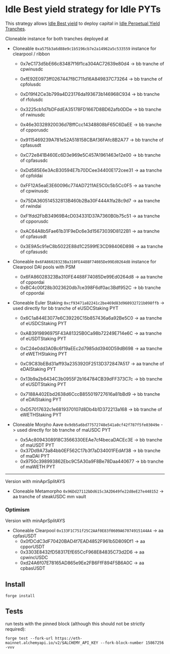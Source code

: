 # Idle Best yield strategy for Idle PYTs
This strategy allows [Idle Best yield](https://github.com/Idle-Labs/idle-contracts) to deploy capital in [Idle Perpetual Yield Tranches](https://github.com/Idle-Labs/idle-tranches).

Cloneable instance for both tranches deployed at 
- Cloneable `0xa575b3a6d88e9c1b5196cb7e2a14962a5c533559` instance for clearpool / ribbon
  - 0x7eC173d5bE66c83487f16f1ca304AC72639e80d4 ->  bb tranche of cpwinusdc
  - 0xfE92E0973ff0267447f8C711d16A849837C73264 ->  bb tranche of cpfolusdc
  - 0xD19f42Ce3b799a4D23176da193673b146968C934 ->  bb tranche of rfolusdc
  - 0x3225cb1d7bDFddEA35178FD1667D8BD62afb0DDe ->  bb tranche of rwinusdc
  - 0x46e30328920036d7BffCcc14348808bF65C6DaEE ->  bb tranche of cpporusdc
  - 0x9115469239A781e52A518158CBAf36FAfc8B2A77 ->  bb tranche of cpfasusdt
  - 0xC72e841B460Ec6D3e969e5C457A1961463e12e00 ->  bb tranche of cpfasusdc

  - 0xDd585E6e3AcB30594E7b70DCee34400E172cee31 -> aa tranche of cpfoldai
  - 0xFF12A5eaE3E60096c774AD7211AE5C0c5b5Cc0F5 -> aa tranche of cpwinusdc
  - 0x75DA360514532813B460b2Ba30F444A1fa28c9d7 -> aa tranche of rwindai
  - 0xF1fdd2FbB34969B4cD034331D37A7360B0b75c51 -> aa tranche of cpporusdc
  - 0xAC64A8b5Fae61b31F9eDc6e3d15673039D8122B1 -> aa tranche of cpfasusdt
  - 0x3E9A5c91eC8b5022E88d1C2599fE3CD98406D898 -> aa tranche of cpfasusdc

- Cloneable `0x6FA86028323Ba310FE4488F74085De99Ed0264d8` instance for Clearpool DAI pools with PSM
  - 0x6FA86028323Ba310FE4488F74085De99Ed0264d8 -> aa tranche of cppordai
  - 0xBC4c00f28b3023620db7ce398F6df0ac3Bdf952C -> bb tranche of cppordai

- Cloneable Euler Staking `0xcf93471a82241c2be469d83d960932721b098ffb` 
  -> used directly for bb tranche of eUSDCStaking PYT
  - 0x6C1a844E3077e6C39226C15b857436a6a92Be5C0 -> aa tranche of eUSDCStaking PYT
  - 0xAB3919896975F43A81325B0Ca98b72249E714e6C -> aa tranche of eUSDTStaking PYT
  - 0xC24e0dd3A0Bc6f19aEEc2d7985dd3940D59dB698 -> aa tranche of eWETHStaking PYT
  - 0xC9C83bEBd31aff93a2353920F2513D372847A517 -> aa tranche of eDAIStaking PYT

  - 0x13b9a2b6434C3b0955F2b164784CB39dFF373C7c -> bb tranche of eUSDTStaking PYT
  - 0x7188A402Ebd2638d6CccB855019727616a81bBd9 -> bb tranche of eDAIStaking PYT
  - 0xD57017632c1e6819370107d8Db4b1D372213a168 -> bb tranche of eWETHStaking PYT

- Cloneable Morpho Aave `0x9db5a6bd77572748e541a0cf42f787f5fe03049e` 
  -> used directly for bb tranche of maUSDC PYT
  - 0x5Ac8094308918C3566330EEAe7cf4becaDACEc3E -> bb tranche of maUSDT PYT
  - 0x37Dd9A73a84bb0EF562C17b3f7aD34001FEdAf38 -> bb tranche of maDAI PYT
  - 0x9750c398993862Ebc9C5A30a9F8Be78Daa440677 -> bb tranche of maWETH PYT


---

Version with minAprSplitAYS 

- Cloneable Metamorpho `0x96Dd27112bDd615c3A2D649fe22d8eE27e448152` -> aa tranche of steakUSDC mm vault

### Optimism
Version with minAprSplitAYS 

- Cloneable Clearpool `0x133F1C751f25C2AAf0E83f0609A67074915144A4` -> aa cpfasUSDT
  - 0x0fDCdC3dF70420BAD4f7EAD4852F961b5D809Df1 -> aa cpporUSDT
  - 0x3303E8432fD58317EfE65CcF968E84835C73d2D6 -> aa cpwincUSDC
  - 0xd24A6f07E78165AD865e9Ee2FB6FfF894F5B6A0C -> aa cpbasUSDT

## Install

`forge install`

## Tests
run tests with the pinned block (although this should not be strictly required):

`forge test --fork-url https://eth-mainnet.alchemyapi.io/v2/$ALCHEMY_API_KEY --fork-block-number 15867256 -vvv`